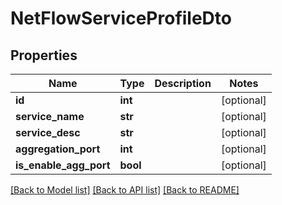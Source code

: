 # NetFlowServiceProfileDto

## Properties
Name | Type | Description | Notes
------------ | ------------- | ------------- | -------------
**id** | **int** |  | [optional] 
**service_name** | **str** |  | [optional] 
**service_desc** | **str** |  | [optional] 
**aggregation_port** | **int** |  | [optional] 
**is_enable_agg_port** | **bool** |  | [optional] 

[[Back to Model list]](../README.md#documentation-for-models) [[Back to API list]](../README.md#documentation-for-api-endpoints) [[Back to README]](../README.md)

